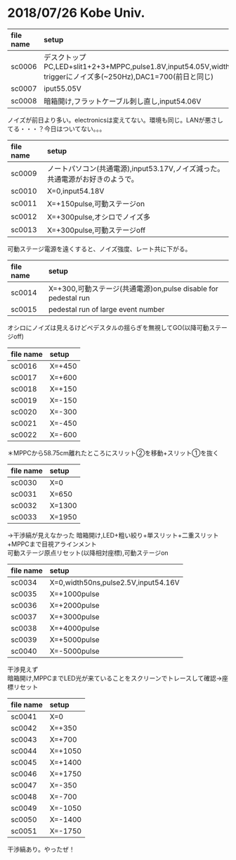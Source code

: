 # 2018/07/26 Kobe Univ.
|file name| setup   |
|:--------|:--------|
|sc0006|デスクトップPC,LED+slit1+2+3+MPPC,pulse1.8V,input54.05V,width30.0ns,frq1.00kHz,ch30,inner triggerにノイズ多(~250Hz),DAC1=700(前日と同じ)|
|sc0007|iput55.05V|
|sc0008|暗箱開け,フラットケーブル刺し直し,input54.06V|

ノイズが前日より多い。electronicsは変えてない。環境も同じ。LANが悪さしてる・・・？今日はついてない。。。<br>

|file name| setup   |
|:--------|:--------|
|sc0009|ノートパソコン(共通電源),input53.17V,ノイズ減った。共通電源がお好きのようで。|
|sc0010|X=0,input54.18V|
|sc0011|X=+150pulse,可動ステージon|
|sc0012|X=+300pulse,オシロでノイズ多|
|sc0013|X=+300pulse,可動ステージoff|

可動ステージ電源を遠くすると、ノイズ強度、レート共に下がる。

|file name| setup   |
|:--------|:--------|
|sc0014|X=+300,可動ステージ(共通電源)on,pulse disable for pedestal run|
|sc0015|pedestal run of large event number|

オシロにノイズは見えるけどペデスタルの揺らぎを無視してGO(以降可動ステージoff)

|file name| setup   |
|:--------|:--------|
|sc0016|X=+450|
|sc0017|X=+600|
|sc0018|X=+150|
|sc0019|X=-150|
|sc0020|X=-300|
|sc0021|X=-450|
|sc0022|X=-600|

＊MPPCから58.75cm離れたところにスリット②を移動+スリット①を抜く

|file name| setup   |
|:--------|:--------|
|sc0030|X=0|
|sc0031|X=650|
|sc0032|X=1300|
|sc0033|X=1950|

→干渉縞が見えなかった
暗箱開け,LED+粗い絞り+単スリット+二重スリット+MPPCまで目視アラインメント<br>
可動ステージ原点リセット(以降相対座標),可動ステージon<br>

|file name| setup   |
|:--------|:--------|
|sc0034|X=0,width50ns,pulse2.5V,input54.16V|
|sc0035|X=+1000pulse|
|sc0036|X=+2000pulse|
|sc0037|X=+3000pulse|
|sc0038|X=+4000pulse|
|sc0039|X=+5000pulse|
|sc0040|X=-5000pulse|

干渉見えず<br>
暗箱開け,MPPCまでLED光が来ていることをスクリーンでトレースして確認→座標リセット<br>

|file name| setup   |
|:--------|:--------|
|sc0041|X=0|
|sc0042|X=+350|
|sc0043|X=+700|
|sc0044|X=+1050|
|sc0045|X=+1400|
|sc0046|X=+1750|
|sc0047|X=-350|
|sc0048|X=-700|
|sc0049|X=-1050|
|sc0050|X=-1400|
|sc0051|X=-1750|

干渉縞あり。やったぜ！<br>
